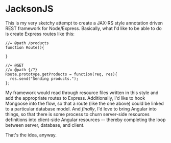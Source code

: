 JacksonJS
=========
This is my very sketchy attempt to create a JAX-RS style annotation driven REST framework for Node/Express. Basically, what I'd like to be able to do is create Express routes like this:

    //= @path /products
    function Route(){
    
    }
    
    //= @GET
    //= @path {/?}
    Route.prototype.getProducts = function(req, res){
      res.send("Sending products.");
    };
    
My framework would read through resource files written in this style and add the appropriate routes to Express. Additionally, I'd like to hook Mongoose into the flow, so that a route (like the one above) could be linked to a particular database model. And _finally_, I'd love to bring Angular into things, so that there is some process to churn server-side resources definitions into client-side Angular resources -- thereby completing the loop between server, database, and client.

That's the idea, anyway.
